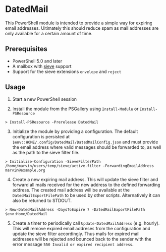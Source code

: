 # DatedMail

This PowerShell module is intended to provide a simple way for expiring email addresses.
Ultimately this should reduce spam as mail addresses are only available for a certain amount of time.

## Prerequisites

  * PowerShell 5.0 and later
  * A mailbox with [sieve](http://sieve.info/) support
  * Support for the sieve extensions `envelope` and `reject`

## Usage

  1. Start a new PowerShell session

  2. Install the module from the PSGallery using `Install-Module` or `Install-PSResource`
    
```pwsh
> Install-PSResource -Prerelease DatedMail
```
  3. Initialize the module by providing a configuration. The default configuration is persisted at `$env::HOME/.config/DatedMail/DatedMailConfig.json` and must provide the email address where valid messages should be forwarded to, as well as the path to the sieve filter file.
    
```pwsh
> Initialize-Configuration -SieveFilterPath /home/marvin/users/temp/sieve/active.filter -ForwardingEmailAddress marvin@example.org
```
  4. Create a new expiring mail address. This will update the sieve filter and forward all mails received for the new address to the defined forwarding address. The created mail address will be available at the `DatedMailExportFilePath` to be used by other scripts. Alternatively it can also be returned to STDOUT.
    
```pwsh
> New-DatedMailAddress -DaysToExpire 7 -DatedMailExportFilePath $env:Home/DatedMail
```
  5. Create a timer to periodically call `Update-DatedMailAddress` (e.g. hourly). This will remove expired email addreses from the configuration and update the sieve filter accordingly. Thus mails for expired mail addresses will be rejected and bounced back to the sender with the error message `550 Invalid or expired recipient address`.

